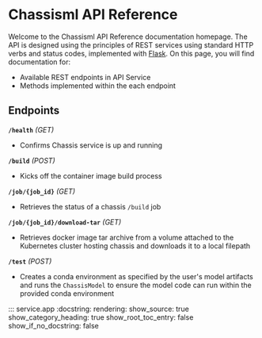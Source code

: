 # Chassisml API Reference 

Welcome to the Chassisml API Reference documentation homepage. The API is designed using the principles of REST services using standard HTTP verbs and status codes, implemented with [Flask](https://flask.palletsprojects.com/en/2.0.x/). On this page, you will find documentation for:

* Available REST endpoints in API Service
* Methods implemented within the each endpoint

## Endpoints

**`/health`** *(GET)*

* Confirms Chassis service is up and running 

**`/build`** *(POST)*

* Kicks off the container image build process

**`/job/{job_id}`** *(GET)*

* Retrieves the status of a chassis `/build` job

**`/job/{job_id}/download-tar`** *(GET)*

* Retrieves docker image tar archive from a volume attached to the Kubernetes cluster hosting chassis and downloads it to a local filepath

**`/test`** *(POST)*

* Creates a conda environment as specified by the user's model artifacts and runs the `ChassisModel` to ensure the model code can run within the provided conda environment


::: service.app
    :docstring:
    rendering:
        show_source: true
        show_category_heading: true
        show_root_toc_entry: false
        show_if_no_docstring: false

